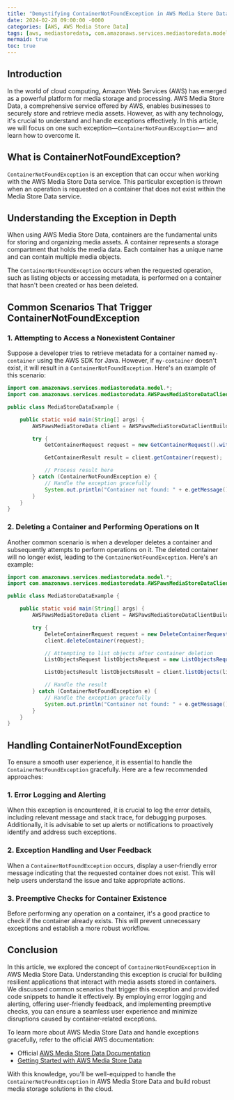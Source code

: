 ```yaml
---
title: "Demystifying ContainerNotFoundException in AWS Media Store Data"
date: 2024-02-28 09:00:00 -0000
categories: [AWS, AWS Media Store Data]
tags: [aws, mediastoredata, com.amazonaws.services.mediastoredata.model]
mermaid: true
toc: true
---
```



## Introduction

In the world of cloud computing, Amazon Web Services (AWS) has emerged as a powerful platform for media storage and processing. AWS Media Store Data, a comprehensive service offered by AWS, enables businesses to securely store and retrieve media assets. However, as with any technology, it's crucial to understand and handle exceptions effectively. In this article, we will focus on one such exception—`ContainerNotFoundException`— and learn how to overcome it.

## What is ContainerNotFoundException?

`ContainerNotFoundException` is an exception that can occur when working with the AWS Media Store Data service. This particular exception is thrown when an operation is requested on a container that does not exist within the Media Store Data service. 

## Understanding the Exception in Depth

When using AWS Media Store Data, containers are the fundamental units for storing and organizing media assets. A container represents a storage compartment that holds the media data. Each container has a unique name and can contain multiple media objects.

The `ContainerNotFoundException` occurs when the requested operation, such as listing objects or accessing metadata, is performed on a container that hasn't been created or has been deleted.

## Common Scenarios That Trigger ContainerNotFoundException

### 1. Attempting to Access a Nonexistent Container

Suppose a developer tries to retrieve metadata for a container named `my-container` using the AWS SDK for Java. However, if `my-container` doesn't exist, it will result in a `ContainerNotFoundException`. Here's an example of this scenario:

```java
import com.amazonaws.services.mediastoredata.model.*;
import com.amazonaws.services.mediastoredata.AWSPawsMediaStoreDataClientBuilder;

public class MediaStoreDataExample {

    public static void main(String[] args) {
        AWSPawsMediaStoreData client = AWSPawsMediaStoreDataClientBuilder.defaultClient();

        try {
            GetContainerRequest request = new GetContainerRequest().withContainerName("my-container");

            GetContainerResult result = client.getContainer(request);

            // Process result here
        } catch (ContainerNotFoundException e) {
            // Handle the exception gracefully
            System.out.println("Container not found: " + e.getMessage());
        }        
    }
}
```

### 2. Deleting a Container and Performing Operations on It

Another common scenario is when a developer deletes a container and subsequently attempts to perform operations on it. The deleted container will no longer exist, leading to the `ContainerNotFoundException`. Here's an example:

```java
import com.amazonaws.services.mediastoredata.model.*;
import com.amazonaws.services.mediastoredata.AWSPawsMediaStoreDataClientBuilder;

public class MediaStoreDataExample {

    public static void main(String[] args) {
        AWSPawsMediaStoreData client = AWSPawsMediaStoreDataClientBuilder.defaultClient();

        try {
            DeleteContainerRequest request = new DeleteContainerRequest().withContainerName("my-container");
            client.deleteContainer(request);

            // Attempting to list objects after container deletion
            ListObjectsRequest listObjectsRequest = new ListObjectsRequest().withContainerName("my-container");

            ListObjectsResult listObjectsResult = client.listObjects(listObjectsRequest);

            // Handle the result
        } catch (ContainerNotFoundException e) {
            // Handle the exception gracefully
            System.out.println("Container not found: " + e.getMessage());
        }        
    }
}
```

## Handling ContainerNotFoundException

To ensure a smooth user experience, it is essential to handle the `ContainerNotFoundException` gracefully. Here are a few recommended approaches:

### 1. Error Logging and Alerting

When this exception is encountered, it is crucial to log the error details, including relevant message and stack trace, for debugging purposes. Additionally, it is advisable to set up alerts or notifications to proactively identify and address such exceptions. 

### 2. Exception Handling and User Feedback

When a `ContainerNotFoundException` occurs, display a user-friendly error message indicating that the requested container does not exist. This will help users understand the issue and take appropriate actions.

### 3. Preemptive Checks for Container Existence

Before performing any operation on a container, it's a good practice to check if the container already exists. This will prevent unnecessary exceptions and establish a more robust workflow.

## Conclusion

In this article, we explored the concept of `ContainerNotFoundException` in AWS Media Store Data. Understanding this exception is crucial for building resilient applications that interact with media assets stored in containers. We discussed common scenarios that trigger this exception and provided code snippets to handle it effectively. By employing error logging and alerting, offering user-friendly feedback, and implementing preemptive checks, you can ensure a seamless user experience and minimize disruptions caused by container-related exceptions.

To learn more about AWS Media Store Data and handle exceptions gracefully, refer to the official AWS documentation:

- Official [AWS Media Store Data Documentation](https://docs.aws.amazon.com/mediastore-data/latest/ug/what-is.html)
- [Getting Started with AWS Media Store Data](https://aws.amazon.com/getting-started/hands-on/build-scalable-media-storage-and-delivery-solutions-amazon-mediastore/)

With this knowledge, you'll be well-equipped to handle the `ContainerNotFoundException` in AWS Media Store Data and build robust media storage solutions in the cloud.
